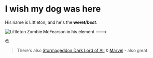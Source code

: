 # I wish my dog was here

His name is Littleton, and he's the **~~worst~~/_best_**.

![Littleton Zombie McFearson in his element --->](https://encrypted-tbn0.gstatic.com/images?q=tbn:ANd9GcRZbpH4G0l_kpGsKDR9TbDJImHudF8bVYnf4b0-DEKRo5NQeG2taA)

:heart_eyes:

 >There's also [Stormageddon Dark Lord of All](https://www.instagram.com/p/BcJNv4HgNSg/) & [Marvel](https://www.instagram.com/p/Bk0QjbNjub3/) - also great. 
